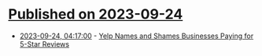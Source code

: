 # [Published on 2023-09-24](index.md)

* [2023-09-24, 04:17:00](https://soylentnews.org/article.pl?sid=23/09/23/1737218&from=rss) - [Yelp Names and Shames Businesses Paying for 5-Star Reviews](https://soylentnews.org/article.pl?sid=23/09/23/1737218&from=rss)
